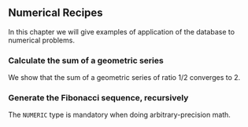 ## Numerical Recipes

In this chapter we will give examples of application of the database to numerical problems.

### Calculate the sum of a geometric series

We show that the sum of a geometric series of ratio 1/2 converges to 2.

[embedmd]:# (sql/sum-of-geometric-series.sql)

### Generate the Fibonacci sequence, recursively

The `NUMERIC` type is mandatory when doing arbitrary-precision math.

[embedmd]:# (sql/recursive-fibonacci.sql)
